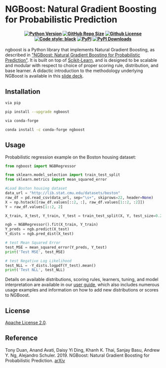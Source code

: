 # NGBoost: Natural Gradient Boosting for Probabilistic Prediction

<h4 align="center">

[![Python Version](https://img.shields.io/python/required-version-toml?tomlFilePath=https://raw.githubusercontent.com/stanfordmlgroup/ngboost/master/pyproject.toml)](https://pypi.org/project/ngboost)
[![GitHub Repo Size](https://img.shields.io/github/repo-size/stanfordmlgroup/ngboost?label=Repo+Size)](https://github.com/stanfordmlgroup/ngboost/graphs/contributors)
[![Github License](https://img.shields.io/badge/License-Apache%202.0-blue.svg)](https://opensource.org/licenses/Apache-2.0)
[![Code style: black](https://img.shields.io/badge/code%20style-black-000000.svg)](https://github.com/psf/black)
[![PyPI](https://img.shields.io/pypi/v/ngboost?logo=pypi&logoColor=white)](https://pypi.org/project/ngboost)
[![PyPI Downloads](https://img.shields.io/pypi/dm/ngboost?logo=icloud&logoColor=white)](https://pypistats.org/packages/ngboost)

</h4>

ngboost is a Python library that implements Natural Gradient Boosting, as described in ["NGBoost: Natural Gradient Boosting for Probabilistic Prediction"](https://stanfordmlgroup.github.io/projects/ngboost/). It is built on top of [Scikit-Learn](https://scikit-learn.org/stable/), and is designed to be scalable and modular with respect to choice of proper scoring rule, distribution, and base learner. A didactic introduction to the methodology underlying NGBoost is available in this [slide deck](https://docs.google.com/presentation/d/1Tn23Su0ygR6z11jy3xVNiLGv0ggiUQue/edit?usp=share_link&ouid=102290675300480810195&rtpof=true&sd=true).

## Installation

```sh
via pip

pip install --upgrade ngboost

via conda-forge

conda install -c conda-forge ngboost
```

## Usage

Probabilistic regression example on the Boston housing dataset:

```python
from ngboost import NGBRegressor

from sklearn.model_selection import train_test_split
from sklearn.metrics import mean_squared_error

#Load Boston housing dataset
data_url = "http://lib.stat.cmu.edu/datasets/boston"
raw_df = pd.read_csv(data_url, sep="\s+", skiprows=22, header=None)
X = np.hstack([raw_df.values[::2, :], raw_df.values[1::2, :2]])
Y = raw_df.values[1::2, 2]

X_train, X_test, Y_train, Y_test = train_test_split(X, Y, test_size=0.2)

ngb = NGBRegressor().fit(X_train, Y_train)
Y_preds = ngb.predict(X_test)
Y_dists = ngb.pred_dist(X_test)

# test Mean Squared Error
test_MSE = mean_squared_error(Y_preds, Y_test)
print('Test MSE', test_MSE)

# test Negative Log Likelihood
test_NLL = -Y_dists.logpdf(Y_test).mean()
print('Test NLL', test_NLL)
```

Details on available distributions, scoring rules, learners, tuning, and model interpretation are available in our [user guide](https://stanfordmlgroup.github.io/ngboost/intro.html), which also includes numerous usage examples and information on how to add new distributions or scores to NGBoost.

## License

[Apache License 2.0](https://github.com/stanfordmlgroup/ngboost/blob/master/LICENSE).

## Reference

Tony Duan, Anand Avati, Daisy Yi Ding, Khanh K. Thai, Sanjay Basu, Andrew Y. Ng, Alejandro Schuler. 2019.
NGBoost: Natural Gradient Boosting for Probabilistic Prediction.
[arXiv](https://arxiv.org/abs/1910.03225)
